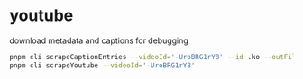 # youtube

download metadata and captions for debugging

```sh
pnpm cli scrapeCaptionEntries --videoId='-UroBRG1rY8' --id .ko --outFile misc/youtube/data/zombie-ko.ttml
pnpm cli scrapeYoutube --videoId='-UroBRG1rY8'
```
